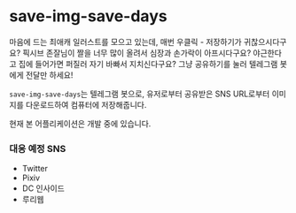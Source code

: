 # save-img-save-days

마음에 드는 최애캐 일러스트를 모으고 있는데, 매번 우클릭 - 저장하기가 귀찮으시다구요? 픽시브 존잘님이 짤을 너무 많이 올려서 심장과 손가락이 아프시다구요? 야근한다고 집에 들어가면 퍼질러 자기 바빠서 지치신다구요? 그냥 공유하기를 눌러 텔레그램 봇에게 전달만 하세요!

`save-img-save-days`는 텔레그램 봇으로, 유저로부터 공유받은 SNS URL로부터 이미지를 다운로드하여 컴퓨터에 저장해줍니다.

현재 본 어플리케이션은 개발 중에 있습니다.

### 대응 예정 SNS

* Twitter
* Pixiv
* DC 인사이드
* 루리웹

